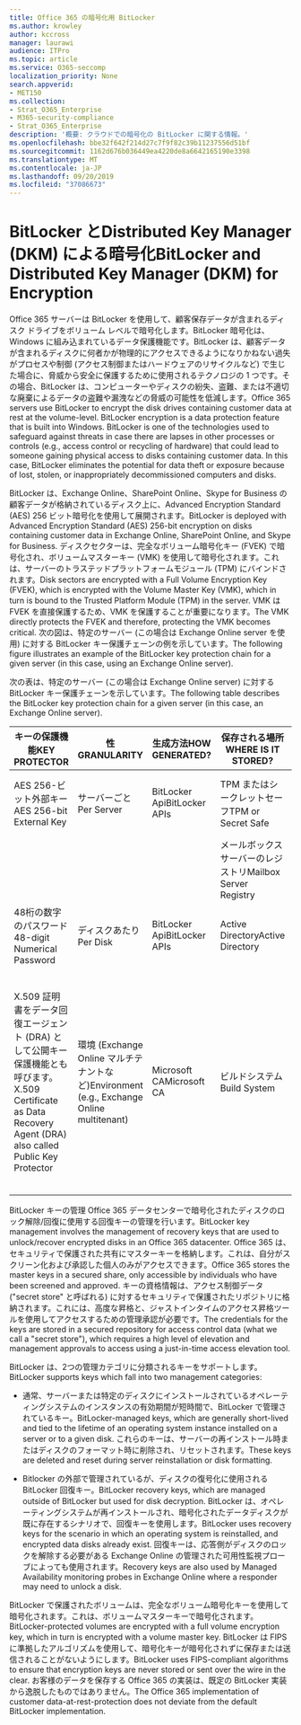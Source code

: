 ```yaml
---
title: Office 365 の暗号化用 BitLocker
ms.author: krowley
author: kccross
manager: laurawi
audience: ITPro
ms.topic: article
ms.service: O365-seccomp
localization_priority: None
search.appverid:
- MET150
ms.collection:
- Strat_O365_Enterprise
- M365-security-compliance
- Strat_O365_Enterprise
description: '概要: クラウドでの暗号化の BitLocker に関する情報。'
ms.openlocfilehash: bbe32f642f214d27c7f9f82c39b11237556d51bf
ms.sourcegitcommit: 1162d676b036449ea4220de8a6642165190e3398
ms.translationtype: MT
ms.contentlocale: ja-JP
ms.lasthandoff: 09/20/2019
ms.locfileid: "37086673"
---
```

# <a name="bitlocker-and-distributed-key-manager-dkm-for-encryption"></a><span data-ttu-id="7f734-103">BitLocker とDistributed Key Manager (DKM) による暗号化</span><span class="sxs-lookup"><span data-stu-id="7f734-103">BitLocker and Distributed Key Manager (DKM) for Encryption</span></span>

<span data-ttu-id="7f734-p101">Office 365 サーバーは BitLocker を使用して、顧客保存データが含まれるディスク ドライブをボリューム レベルで暗号化します。BitLocker 暗号化は、Windows に組み込まれているデータ保護機能です。BitLocker は、顧客データが含まれるディスクに何者かが物理的にアクセスできるようになりかねない過失がプロセスや制御 (アクセス制御またはハードウェアのリサイクルなど) で生じた場合に、脅威から安全に保護するために使用されるテクノロジの 1 つです。その場合、BitLocker は、コンピューターやディスクの紛失、盗難、または不適切な廃棄によるデータの盗難や漏洩などの脅威の可能性を低減します。</span><span class="sxs-lookup"><span data-stu-id="7f734-p101">Office 365 servers use BitLocker to encrypt the disk drives containing customer data at rest at the volume-level. BitLocker encryption is a data protection feature that is built into Windows. BitLocker is one of the technologies used to safeguard against threats in case there are lapses in other processes or controls (e.g., access control or recycling of hardware) that could lead to someone gaining physical access to disks containing customer data. In this case, BitLocker eliminates the potential for data theft or exposure because of lost, stolen, or inappropriately decommissioned computers and disks.</span></span>

<span data-ttu-id="7f734-108">BitLocker は、Exchange Online、SharePoint Online、Skype for Business の顧客データが格納されているディスク上に、Advanced Encryption Standard (AES) 256 ビット暗号化を使用して展開されます。</span><span class="sxs-lookup"><span data-stu-id="7f734-108">BitLocker is deployed with Advanced Encryption Standard (AES) 256-bit encryption on disks containing customer data in Exchange Online, SharePoint Online, and Skype for Business.</span></span> <span data-ttu-id="7f734-109">ディスクセクターは、完全なボリューム暗号化キー (FVEK) で暗号化され、ボリュームマスターキー (VMK) を使用して暗号化されます。これは、サーバーのトラステッドプラットフォームモジュール (TPM) にバインドされます。</span><span class="sxs-lookup"><span data-stu-id="7f734-109">Disk sectors are encrypted with a Full Volume Encryption Key (FVEK), which is encrypted with the Volume Master Key (VMK), which in turn is bound to the Trusted Platform Module (TPM) in the server.</span></span> <span data-ttu-id="7f734-110">VMK は FVEK を直接保護するため、VMK を保護することが重要になります。</span><span class="sxs-lookup"><span data-stu-id="7f734-110">The VMK directly protects the FVEK and therefore, protecting the VMK becomes critical.</span></span> <span data-ttu-id="7f734-111">次の図は、特定のサーバー (この場合は Exchange Online server を使用) に対する BitLocker キー保護チェーンの例を示しています。</span><span class="sxs-lookup"><span data-stu-id="7f734-111">The following figure illustrates an example of the BitLocker key protection chain for a given server (in this case, using an Exchange Online server).</span></span>

<span data-ttu-id="7f734-112">次の表は、特定のサーバー (この場合は Exchange Online server) に対する BitLocker キー保護チェーンを示しています。</span><span class="sxs-lookup"><span data-stu-id="7f734-112">The following table describes the BitLocker key protection chain for a given server (in this case, an Exchange Online server).</span></span>

| <span data-ttu-id="7f734-113">キーの保護機能</span><span class="sxs-lookup"><span data-stu-id="7f734-113">KEY PROTECTOR</span></span> | <span data-ttu-id="7f734-114">性</span><span class="sxs-lookup"><span data-stu-id="7f734-114">GRANULARITY</span></span> | <span data-ttu-id="7f734-115">生成方法</span><span class="sxs-lookup"><span data-stu-id="7f734-115">HOW GENERATED?</span></span> | <span data-ttu-id="7f734-116">保存される場所</span><span class="sxs-lookup"><span data-stu-id="7f734-116">WHERE IS IT STORED?</span></span> | <span data-ttu-id="7f734-117">保護</span><span class="sxs-lookup"><span data-stu-id="7f734-117">PROTECTION</span></span> |
|--------------------------------------------------------------------------------|-------------------------------------------------|----------------|-------------------------|--------------------------------------------------------------------------------------------------|
| <span data-ttu-id="7f734-118">AES 256-ビット外部キー</span><span class="sxs-lookup"><span data-stu-id="7f734-118">AES 256-bit External Key</span></span> | <span data-ttu-id="7f734-119">サーバーごと</span><span class="sxs-lookup"><span data-stu-id="7f734-119">Per Server</span></span> | <span data-ttu-id="7f734-120">BitLocker Api</span><span class="sxs-lookup"><span data-stu-id="7f734-120">BitLocker APIs</span></span> | <span data-ttu-id="7f734-121">TPM またはシークレットセーフ</span><span class="sxs-lookup"><span data-stu-id="7f734-121">TPM or Secret Safe</span></span> | <span data-ttu-id="7f734-122">ロックボックス/アクセス制御</span><span class="sxs-lookup"><span data-stu-id="7f734-122">Lockbox / Access Control</span></span> |
|  |  |  | <span data-ttu-id="7f734-123">メールボックスサーバーのレジストリ</span><span class="sxs-lookup"><span data-stu-id="7f734-123">Mailbox Server Registry</span></span> | <span data-ttu-id="7f734-124">TPM 暗号化</span><span class="sxs-lookup"><span data-stu-id="7f734-124">TPM encrypted</span></span> |
| <span data-ttu-id="7f734-125">48桁の数字のパスワード</span><span class="sxs-lookup"><span data-stu-id="7f734-125">48-digit Numerical Password</span></span> | <span data-ttu-id="7f734-126">ディスクあたり</span><span class="sxs-lookup"><span data-stu-id="7f734-126">Per Disk</span></span> | <span data-ttu-id="7f734-127">BitLocker Api</span><span class="sxs-lookup"><span data-stu-id="7f734-127">BitLocker APIs</span></span> | <span data-ttu-id="7f734-128">Active Directory</span><span class="sxs-lookup"><span data-stu-id="7f734-128">Active Directory</span></span> | <span data-ttu-id="7f734-129">ロックボックス/アクセス制御</span><span class="sxs-lookup"><span data-stu-id="7f734-129">Lockbox / Access Control</span></span> |
| <span data-ttu-id="7f734-130">X.509 証明書をデータ回復エージェント (DRA) として公開キー保護機能とも呼びます。</span><span class="sxs-lookup"><span data-stu-id="7f734-130">X.509 Certificate as Data Recovery Agent (DRA) also called Public Key Protector</span></span> | <span data-ttu-id="7f734-131">環境 (Exchange Online マルチテナントなど)</span><span class="sxs-lookup"><span data-stu-id="7f734-131">Environment (e.g., Exchange Online multitenant)</span></span> | <span data-ttu-id="7f734-132">Microsoft CA</span><span class="sxs-lookup"><span data-stu-id="7f734-132">Microsoft CA</span></span> | <span data-ttu-id="7f734-133">ビルドシステム</span><span class="sxs-lookup"><span data-stu-id="7f734-133">Build System</span></span> | <span data-ttu-id="7f734-134">秘密キーへの完全なパスワードを持っているユーザーはいません。</span><span class="sxs-lookup"><span data-stu-id="7f734-134">No one user has the full password to the private key.</span></span> <span data-ttu-id="7f734-135">パスワードは、[物理的な保護] の下にあります。</span><span class="sxs-lookup"><span data-stu-id="7f734-135">The password is under physical protection.</span></span> |


<span data-ttu-id="7f734-136">BitLocker キーの管理 Office 365 データセンターで暗号化されたディスクのロック解除/回復に使用する回復キーの管理を行います。</span><span class="sxs-lookup"><span data-stu-id="7f734-136">BitLocker key management involves the management of recovery keys that are used to unlock/recover encrypted disks in an Office 365 datacenter.</span></span> <span data-ttu-id="7f734-137">Office 365 は、セキュリティで保護された共有にマスターキーを格納します。これは、自分がスクリーン化および承認した個人のみがアクセスできます。</span><span class="sxs-lookup"><span data-stu-id="7f734-137">Office 365 stores the master keys in a secured share, only accessible by individuals who have been screened and approved.</span></span> <span data-ttu-id="7f734-138">キーの資格情報は、アクセス制御データ ("secret store" と呼ばれる) に対するセキュリティで保護されたリポジトリに格納されます。これには、高度な昇格と、ジャストインタイムのアクセス昇格ツールを使用してアクセスするための管理承認が必要です。</span><span class="sxs-lookup"><span data-stu-id="7f734-138">The credentials for the keys are stored in a secured repository for access control data (what we call a "secret store"), which requires a high level of elevation and management approvals to access using a just-in-time access elevation tool.</span></span>

<span data-ttu-id="7f734-139">BitLocker は、2つの管理カテゴリに分類されるキーをサポートします。</span><span class="sxs-lookup"><span data-stu-id="7f734-139">BitLocker supports keys which fall into two management categories:</span></span>

- <span data-ttu-id="7f734-140">通常、サーバーまたは特定のディスクにインストールされているオペレーティングシステムのインスタンスの有効期間が短時間で、BitLocker で管理されているキー。</span><span class="sxs-lookup"><span data-stu-id="7f734-140">BitLocker-managed keys, which are generally short-lived and tied to the lifetime of an operating system instance installed on a server or to a given disk.</span></span> <span data-ttu-id="7f734-141">これらのキーは、サーバーの再インストール時またはディスクのフォーマット時に削除され、リセットされます。</span><span class="sxs-lookup"><span data-stu-id="7f734-141">These keys are deleted and reset during server reinstallation or disk formatting.</span></span>

- <span data-ttu-id="7f734-142">Bitlocker の外部で管理されているが、ディスクの復号化に使用される BitLocker 回復キー。</span><span class="sxs-lookup"><span data-stu-id="7f734-142">BitLocker recovery keys, which are managed outside of BitLocker but used for disk decryption.</span></span> <span data-ttu-id="7f734-143">BitLocker は、オペレーティングシステムが再インストールされ、暗号化されたデータディスクが既に存在するシナリオで、回復キーを使用します。</span><span class="sxs-lookup"><span data-stu-id="7f734-143">BitLocker uses recovery keys for the scenario in which an operating system is reinstalled, and encrypted data disks already exist.</span></span> <span data-ttu-id="7f734-144">回復キーは、応答側がディスクのロックを解除する必要がある Exchange Online の管理された可用性監視プローブによっても使用されます。</span><span class="sxs-lookup"><span data-stu-id="7f734-144">Recovery keys are also used by Managed Availability monitoring probes in Exchange Online where a responder may need to unlock a disk.</span></span>

<span data-ttu-id="7f734-145">BitLocker で保護されたボリュームは、完全なボリューム暗号化キーを使用して暗号化されます。これは、ボリュームマスターキーで暗号化されます。</span><span class="sxs-lookup"><span data-stu-id="7f734-145">BitLocker-protected volumes are encrypted with a full volume encryption key, which in turn is encrypted with a volume master key.</span></span> <span data-ttu-id="7f734-146">BitLocker は FIPS に準拠したアルゴリズムを使用して、暗号化キーが暗号化されずに保存または送信されることがないようにします。</span><span class="sxs-lookup"><span data-stu-id="7f734-146">BitLocker uses FIPS-compliant algorithms to ensure that encryption keys are never stored or sent over the wire in the clear.</span></span> <span data-ttu-id="7f734-147">お客様のデータを保存する Office 365 の実装は、既定の BitLocker 実装から逸脱したものではありません。</span><span class="sxs-lookup"><span data-stu-id="7f734-147">The Office 365 implementation of customer data-at-rest-protection does not deviate from the default BitLocker implementation.</span></span>